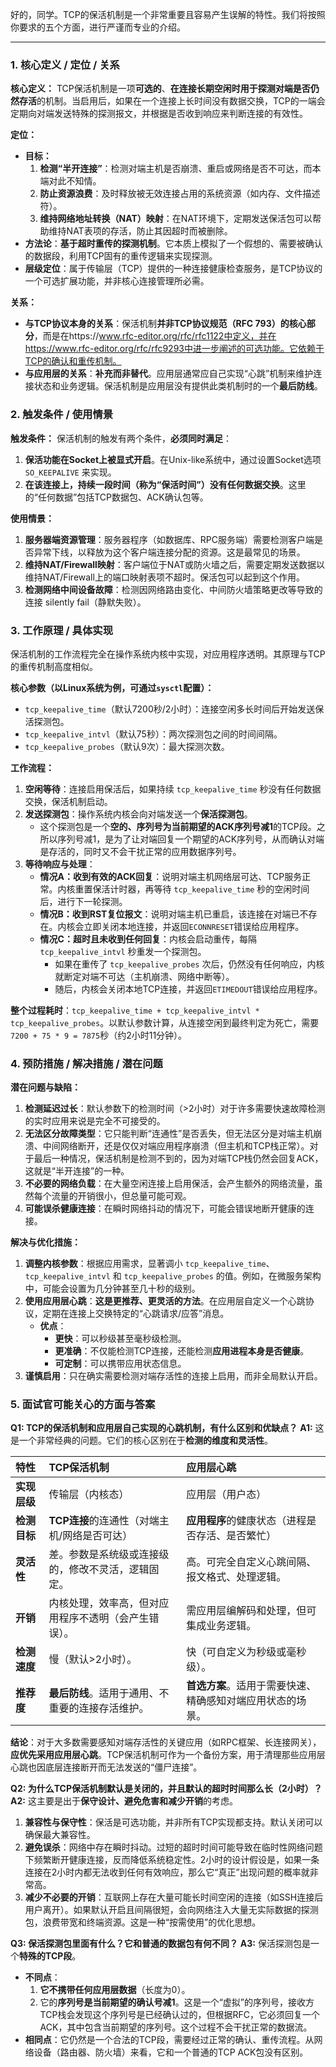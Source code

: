 好的，同学。TCP的保活机制是一个非常重要且容易产生误解的特性。我们将按照你要求的五个方面，进行严谨而专业的介绍。

---

### 1. 核心定义 / 定位 / 关系

**核心定义：**
TCP保活机制是一项**可选的**、**在连接长期空闲时用于探测对端是否仍然存活**的机制。当启用后，如果在一个连接上长时间没有数据交换，TCP的一端会定期向对端发送特殊的探测报文，并根据是否收到响应来判断连接的有效性。

**定位：**
*   **目标：**
    1.  **检测“半开连接”**：检测对端主机是否崩溃、重启或网络是否不可达，而本端对此不知情。
    2.  **防止资源浪费**：及时释放被无效连接占用的系统资源（如内存、文件描述符）。
    3.  **维持网络地址转换（NAT）映射**：在NAT环境下，定期发送保活包可以帮助维持NAT表项的存活，防止其因超时而被删除。
*   **方法论**：**基于超时重传的探测机制**。它本质上模拟了一个假想的、需要被确认的数据段，利用TCP固有的重传逻辑来实现探测。
*   **层级定位**：属于传输层（TCP）提供的一种连接健康检查服务，是TCP协议的一个可选扩展功能，并非核心连接管理所必需。

**关系：**
*   **与TCP协议本身的关系**：保活机制**并非TCP协议规范（RFC 793）的核心部分**，而是在https://www.rfc-editor.org/rfc/rfc1122中定义，并在https://www.rfc-editor.org/rfc/rfc9293中进一步阐述的可选功能。它依赖于TCP的确认和重传机制。
*   **与应用层的关系**：**补充而非替代**。应用层通常应自己实现“心跳”机制来维护连接状态和业务逻辑。保活机制是应用层没有提供此类机制时的一个**最后防线**。

### 2. 触发条件 / 使用情景

**触发条件：**
保活机制的触发有两个条件，**必须同时满足**：
1.  **保活功能在Socket上被显式开启**。在Unix-like系统中，通过设置Socket选项 `SO_KEEPALIVE` 来实现。
2.  **在该连接上，持续一段时间（称为“保活时间”）没有任何数据交换**。这里的“任何数据”包括TCP数据包、ACK确认包等。

**使用情景：**
1.  **服务器端资源管理**：服务器程序（如数据库、RPC服务端）需要检测客户端是否异常下线，以释放为这个客户端连接分配的资源。这是最常见的场景。
2.  **维持NAT/Firewall映射**：客户端位于NAT或防火墙之后，需要定期发送数据以维持NAT/Firewall上的端口映射表项不超时。保活包可以起到这个作用。
3.  **检测网络中间设备故障**：检测因网络路由变化、中间防火墙策略更改等导致的连接 silently fail（静默失败）。

### 3. 工作原理 / 具体实现

保活机制的工作流程完全在操作系统内核中实现，对应用程序透明。其原理与TCP的重传机制高度相似。

**核心参数（以Linux系统为例，可通过`sysctl`配置）：**
*   `tcp_keepalive_time`（默认7200秒/2小时）：连接空闲多长时间后开始发送保活探测包。
*   `tcp_keepalive_intvl`（默认75秒）：两次探测包之间的时间间隔。
*   `tcp_keepalive_probes`（默认9次）：最大探测次数。

**工作流程：**
1.  **空闲等待**：连接启用保活后，如果持续 `tcp_keepalive_time` 秒没有任何数据交换，保活机制启动。
2.  **发送探测包**：操作系统内核会向对端发送一个**保活探测包**。
    *   这个探测包是一个**空的、序列号为当前期望的ACK序列号减1**的TCP段。之所以序列号减1，是为了让对端回复一个期望的ACK序列号，从而确认对端是存活的，同时又不会干扰正常的应用数据序列号。
3.  **等待响应与处理**：
    *   **情况A：收到有效的ACK回复**：说明对端主机网络层可达、TCP服务正常。内核重置保活计时器，再等待 `tcp_keepalive_time` 秒的空闲时间后，进行下一轮探测。
    *   **情况B：收到RST复位报文**：说明对端主机已重启，该连接在对端已不存在。内核会立即关闭本地连接，并返回`ECONNRESET`错误给应用程序。
    *   **情况C：超时且未收到任何回复**：内核会启动重传，每隔 `tcp_keepalive_intvl` 秒重发一个探测包。
        *   如果在重传了 `tcp_keepalive_probes` 次后，仍然没有任何响应，内核就断定对端不可达（主机崩溃、网络中断等）。
        *   随后，内核会关闭本地TCP连接，并返回`ETIMEDOUT`错误给应用程序。

**整个过程耗时**：`tcp_keepalive_time + tcp_keepalive_intvl * tcp_keepalive_probes`。以默认参数计算，从连接空闲到最终判定为死亡，需要 `7200 + 75 * 9 = 7875`秒（约2小时11分钟）。

### 4. 预防措施 / 解决措施 / 潜在问题

**潜在问题与缺陷：**
1.  **检测延迟过长**：默认参数下的检测时间（>2小时）对于许多需要快速故障检测的实时应用来说是完全不可接受的。
2.  **无法区分故障类型**：它只能判断“连通性”是否丢失，但无法区分是对端主机崩溃、中间网络断开，还是仅仅对端应用程序崩溃（但主机和TCP栈正常）。对于最后一种情况，保活机制是检测不到的，因为对端TCP栈仍然会回复ACK，这就是“半开连接”的一种。
3.  **不必要的网络负载**：在大量空闲连接上启用保活，会产生额外的网络流量，虽然每个流量的开销很小，但总量可能可观。
4.  **可能误杀健康连接**：在瞬时网络抖动的情况下，可能会错误地断开健康的连接。

**解决与优化措施：**
1.  **调整内核参数**：根据应用需求，显著调小 `tcp_keepalive_time`、`tcp_keepalive_intvl` 和 `tcp_keepalive_probes` 的值。例如，在微服务架构中，可能会设置为几分钟甚至几十秒的级别。
2.  **使用应用层心跳**：**这是更推荐、更灵活的方法**。在应用层自定义一个心跳协议，定期在连接上交换特定的“心跳请求/应答”消息。
    *   **优点**：
        *   **更快**：可以秒级甚至毫秒级检测。
        *   **更准确**：不仅能检测TCP连接，还能检测**应用进程本身是否健康**。
        *   **可定制**：可以携带应用状态信息。
3.  **谨慎启用**：只在确实需要检测对端存活性的连接上启用，而非全局默认开启。

### 5. 面试官可能关心的方面与答案

**Q1: TCP的保活机制和应用层自己实现的心跳机制，有什么区别和优缺点？**
**A1:**
这是一个非常经典的问题。它们的核心区别在于**检测的维度和灵活性**。

| 特性 | TCP保活机制 | 应用层心跳 |
| :--- | :--- | :--- |
| **实现层级** | 传输层（内核态） | 应用层（用户态） |
| **检测目标** | **TCP连接**的连通性（对端主机/网络是否可达） | **应用程序**的健康状态（进程是否存活、是否繁忙） |
| **灵活性** | 差。参数是系统级或连接级的，修改不灵活，逻辑固定。 | 高。可完全自定义心跳间隔、报文格式、处理逻辑。 |
| **开销** | 内核处理，效率高，但对应用程序不透明（会产生错误）。 | 需应用层编解码和处理，但可集成业务逻辑。 |
| **检测速度** | 慢（默认>2小时）。 | 快（可自定义为秒级或毫秒级）。 |
| **推荐度** | **最后防线**。适用于通用、不重要的连接存活维护。 | **首选方案**。适用于需要快速、精确感知对端应用状态的场景。 |

**结论**：对于大多数需要感知对端存活性的关键应用（如RPC框架、长连接网关），**应优先采用应用层心跳**。TCP保活机制可作为一个备份方案，用于清理那些应用层心跳也因底层连接断开而无法发送的“僵尸连接”。

**Q2: 为什么TCP保活机制默认是关闭的，并且默认的超时时间那么长（2小时）？**
**A2:** 这主要是出于**保守设计、避免危害和减少开销**的考虑。
1.  **兼容性与保守性**：保活是可选功能，并非所有TCP实现都支持。默认关闭可以确保最大兼容性。
2.  **避免误杀**：网络中存在瞬时抖动。过短的超时时间可能导致在临时性网络问题下频繁断开健康连接，反而降低系统稳定性。2小时的设计假设是，如果一条连接在2小时内都无法收到任何有效响应，那么它“真正”出现问题的概率就非常高。
3.  **减少不必要的开销**：互联网上存在大量可能长时间空闲的连接（如SSH连接后用户离开）。如果默认开启且间隔很短，会向网络注入大量无实际数据的探测包，浪费带宽和终端资源。这是一种“按需使用”的优化思想。

**Q3: 保活探测包里面有什么？它和普通的数据包有何不同？**
**A3:** 保活探测包是一个**特殊的TCP段**。
*   **不同点**：
    1.  **它不携带任何应用层数据**（长度为0）。
    2.  它的**序列号是当前期望的确认号减1**。这是一个“虚拟”的序列号，接收方TCP栈会发现这个序列号是已经确认过的，但根据RFC，它必须回复一个ACK，其中包含当前期望的序列号。这个过程不会干扰正常的数据流。
*   **相同点**：它仍然是一个合法的TCP段，需要经过正常的确认、重传流程。从网络设备（路由器、防火墙）来看，它和一个普通的TCP ACK包没有区别。